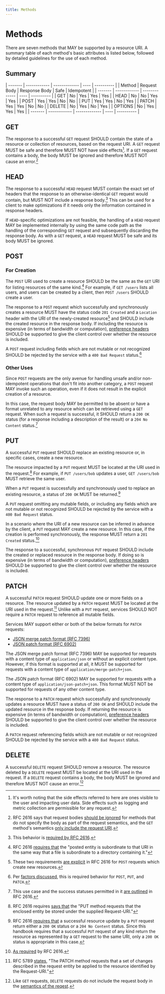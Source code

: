 ```yaml
---
title: Methods
---
```


# Methods

There are seven methods that MAY be supported by a resource URI. A summary table of each method's basic attributes is
listed below, followed by detailed guidelines for the use of each method.

## Summary

| ------- | ------------ | ------------- | ---- | ---------- |
| Method  | Request Body | Response Body | Safe | Idempotent |
| ------- | ------------ | ------------- | ---- | ---------- |
| GET     | No           | Yes           | Yes  | Yes        |
| HEAD    | No           | No            | Yes  | Yes        |
| POST    | Yes          | Yes           | No   | No         |
| PUT     | Yes          | Yes           | No   | Yes        |
| PATCH   | Yes          | Yes           | No   | No         |
| DELETE  | No           | Yes           | No   | Yes        |
| OPTIONS | No           | Yes           | Yes  | Yes        |
| ------- | ------------ | ------------- | ---- | ---------- |

## GET

The response to a successful `GET` request SHOULD contain the state of a resource or collection of resources, based on
the request URI. A `GET` request MUST be safe and therefore MUST NOT have side effects[^safe-side-effects]. If a `GET`
request contains a body, the body MUST be ignored and therefore MUST NOT cause an error.[^get-request-body]

## HEAD

The response to a successful `HEAD` request MUST contain the exact set of headers that the response to an
otherwise-identical `GET` request would contain, but MUST NOT include a response body.[^head-behavior] This can be used
for a client to make optimizations if it needs only the information contained in response headers.

If `HEAD`-specific optimizations are not feasible, the handling of a `HEAD` request MAY be implemented internally by
using the same code path as the handling of the corresponding `GET` request and subsequently discarding the response
body. As with a `GET` request, a `HEAD` request MUST be safe and its body MUST be ignored.

## POST

### For Creation

The `POST` URI used to create a resource SHOULD be the same as the `GET` URI for listing resources of the same
kind.[^uri-accepting-post] For example, if `GET /users` lists all users, and users can be created by a client, then
`POST /users` SHOULD create a user.

The response to a `POST` request which successfully and synchronously creates a resource MUST have the status code
`201 Created` and a `Location` header with the URI of the newly-created resource[^post-create-result] and SHOULD
include the created resource in the response body. If including the resource is expensive (in terms of bandwidth or
computation), [preference headers](headers.html#preference-headers) SHOULD be supported to give the client control over
whether the resource is included.

A `POST` request including fields which are not mutable or not recognized SHOULD be rejected by the service with a
`400 Bad Request` status.[^immutable-or-unrecognized-fields]

### Other Uses

Since `POST` requests are the only avenue for handling unsafe and/or non-idempotent operations that don't fit into
another category, a `POST` request MAY invoke such an operation, even if it does not result in the explicit creation of
a resource.

In this case, the request body MAY be permitted to be absent or have a format unrelated to any resource which can be
retrieved using a `GET` request. When such a request is successful, it SHOULD return a `200 OK` status (for a response
including a description of the result) or a `204 No Content` status.[^post-not-for-create]

## PUT

A successful `PUT` request SHOULD replace an existing resource or, in specific cases, create a new resource.

The resource impacted by a `PUT` request MUST be located at the URI used in the request.[^put-uri] For example, if
`PUT /users/bob` updates a user, `GET /users/bob` MUST retrieve the same user.

When a `PUT` request is successfully and synchronously used to replace an existing resource, a status of `200 OK` MUST
be returned.[^put-update-success]

A `PUT` request omitting any mutable fields, or including any fields which are not mutable or not recognized SHOULD be
rejected by the service with a `400 Bad Request` status.

In a scenario where the URI of a new resource can be inferred in advance by the client, a `PUT` request MAY create a new
resource. In this case, if the creation is performed synchronously, the response MUST return a `201 Created`
status.[^put-create-success]

The response to a successful, synchronous `PUT` request SHOULD include the created or replaced resource in the response
body. If doing so is expensive (in terms of bandwidth or computation),
[preference headers](headers.html#preference-headers) SHOULD be supported to give the client control over whether the
resource is included.

## PATCH

A successful `PATCH` request SHOULD update one or more fields on a resource. The resource updated by a `PATCH` request
MUST be located at the URI used in the request.[^patch-uri] Unlike with a `PUT` request, services SHOULD NOT require a
`PATCH` request to reference all mutable fields.

Services MAY support either or both of the below formats for `PATCH` requests:

* [JSON merge patch format (RFC 7396)](https://tools.ietf.org/html/rfc7396)
* [JSON patch format (RFC 6902)](https://tools.ietf.org/html/rfc6902)

The JSON merge patch format (RFC 7396) MAY be supported for requests with a content type of `application/json` or
without an explicit content type. However, if this format is supported at all, it MUST be supported for requests with a
content type of `application/merge-patch+json`.

The JSON patch format (RFC 6902) MAY be supported for requests with a content type of `application/json-patch+json`.
This format MUST NOT be supported for requests of any other content type.

The response to a `PATCH` request which successfully and synchronously updates a resource MUST have a status of `200 OK`
and SHOULD include the updated resource in the response body. If returning the resource is expensive (in terms of
bandwidth or computation), [preference headers](headers.html#preference-headers) SHOULD be supported to give the client
control over whether the resource is included.

A `PATCH` request referencing fields which are not mutable or not recognized SHOULD be rejected by the service with a
`400 Bad Request` status.

## DELETE

A successful `DELETE` request SHOULD remove a resource. The resource deleted by a `DELETE` request MUST be located at
the URI used in the request. If a `DELETE` request contains a body, the body MUST be ignored and therefore MUST NOT
cause an error.[^delete-request-body]


[^safe-side-effects]: It's worth noting that the side effects referred to here are ones visible to the user and
    impacting user data. Side effects such as logging and metric collection are permissible for any request.

[^get-request-body]: RFC 2616 says that request bodies
    [should be ignored](https://tools.ietf.org/html/rfc2616#section-4.3) for methods that do not specify the body as
    part of the request semantics, and the `GET` method's semantics
    [only include the request URI](https://tools.ietf.org/html/rfc2616#section-9.3).

[^head-behavior]: This behavior is [required by RFC 2616](https://tools.ietf.org/html/rfc2616#section-9.4).

[^uri-accepting-post]: RFC 2616 [requires that](https://tools.ietf.org/html/rfc2616#section-9.5) the "posted entity is
    subordinate to that URI in the same way that a file is subordinate to a directory containing it."

[^post-create-result]: These two requirements [are explicit](https://tools.ietf.org/html/rfc2616#section-9.5) in RFC
    2616 for `POST` requests which create new resources.

[^immutable-or-unrecognized-fields]: Per [factors discussed](https://github.ibm.com/Bluemix/api-middle-tier/issues/23),
    this is required behavior for `POST`, `PUT`, and `PATCH`.

[^invalid-field-error]: This behavior is _not_ required by the applicable RFCs or
    [IBM's own API Best Practices](https://pages.github.ibm.com/api-economy/api-best-practices).
    It is, however, recommended by this handbook. By failing when invalid fields are present, an API can immediately
    alert clients to problems with requests, and avoid harder-to-discern bugs.

[^post-not-for-create]: This use case and the success statuses permitted in it
    [are outlined](https://tools.ietf.org/html/rfc2616#section-9.5) in RFC 2616.

[^put-uri]: RFC 2616 requires [says that](http://tools.ietf.org/html/rfc2616#section-9.6) the "PUT method requests that
    the enclosed entity be stored under the supplied Request-URI."

[^put-update-success]: RFC 2616 [requires that](https://tools.ietf.org/html/rfc2616#section-9.6) a successful resource
    update by a `PUT` request return either a `200 OK` status or a `204 No Content` status. Since this handbook requires
    that a successful `PUT` request of any kind return the resource as represented by a `GET` request to the same URI,
    only a `200 OK` status is appropriate in this case.

[^put-create-success]: [As required](https://tools.ietf.org/html/rfc2616#section-9.6) by RFC 2616.

[^patch-uri]: RFC 5789 [states](https://tools.ietf.org/html/rfc5789#section-2), "The PATCH method requests that a set of
    changes described in the request entity be applied to the resource identified by the Request-URI."

[^delete-request-body]: Like `GET` requests, `DELETE` requests do not include the request body in the
    [semantics of the reqest](https://tools.ietf.org/html/rfc2616#section-9.7).
